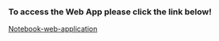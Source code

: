 <h3>To access the Web App please click the link below!</h3>

<a href="https://salty-taiga-69537.herokuapp.com/
">Notebook-web-application</a> 



